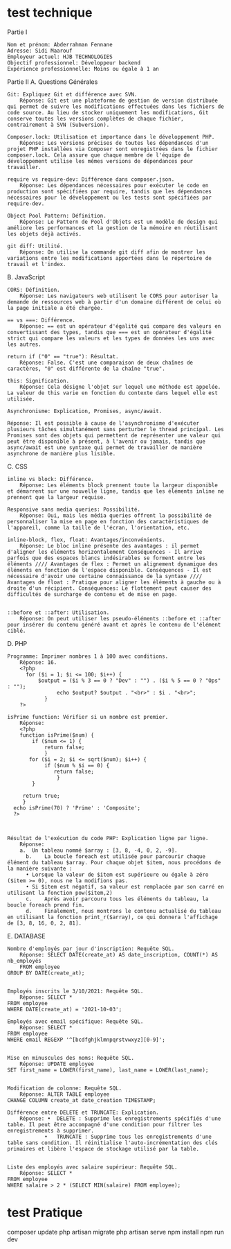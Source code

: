 # test technique
Partie I

    Nom et prénom: Abderrahman Fennane
    Adresse: Sidi Maarouf
    Employeur actuel: HJB TECHNOLOGIES
    Objectif professionnel: Développeur backend
    Expérience professionnelle: Moins ou égale à 1 an

Partie II
A. Questions Générales

    Git: Expliquez Git et différence avec SVN.
        Réponse: Git est une plateforme de gestion de version distribuée qui permet de suivre les modifications effectuées dans les fichiers de code source. Au lieu de stocker uniquement les modifications, Git conserve toutes les versions complètes de chaque fichier, contrairement à SVN (Subversion).

    Composer.lock: Utilisation et importance dans le développement PHP.
        Réponse: Les versions précises de toutes les dépendances d'un projet PHP installées via Composer sont enregistrées dans le fichier composer.lock. Cela assure que chaque membre de l'équipe de développement utilise les mêmes versions de dépendances pour travailler.

    require vs require-dev: Différence dans composer.json.
        Réponse: Les dépendances nécessaires pour exécuter le code en production sont spécifiées par require, tandis que les dépendances nécessaires pour le développement ou les tests sont spécifiées par require-dev.

    Object Pool Pattern: Définition.
        Réponse: Le Pattern de Pool d'Objets est un modèle de design qui améliore les performances et la gestion de la mémoire en réutilisant les objets déjà activés.

    git diff: Utilité.
        Réponse: On utilise la commande git diff afin de montrer les variations entre les modifications apportées dans le répertoire de travail et l'index.

B. JavaScript

    CORS: Définition.
        Réponse: Les navigateurs web utilisent le CORS pour autoriser la demande de ressources web à partir d'un domaine différent de celui où la page initiale a été chargée.

    == vs ===: Différence.
        Réponse: == est un opérateur d'égalité qui compare des valeurs en convertissant des types, tandis que === est un opérateur d'égalité strict qui compare les valeurs et les types de données les uns avec les autres.

    return if ("0" == "true"): Résultat.
        Réponse: False. C'est une comparaison de deux chaînes de caractères, "0" est différente de la chaîne "true".

    this: Signification.
        Réponse: Cela désigne l'objet sur lequel une méthode est appelée. La valeur de this varie en fonction du contexte dans lequel elle est utilisée.

    Asynchronisme: Explication, Promises, async/await.

    Réponse: Il est possible à cause de l'asynchronisme d'exécuter plusieurs tâches simultanément sans perturber le thread principal. Les Promises sont des objets qui permettent de représenter une valeur qui peut être disponible à présent, à l'avenir ou jamais, tandis que async/await est une syntaxe qui permet de travailler de manière asynchrone de manière plus lisible.

C. CSS

    inline vs block: Différence.
        Réponse: Les éléments block prennent toute la largeur disponible et démarrent sur une nouvelle ligne, tandis que les éléments inline ne prennent que la largeur requise.

    Responsive sans media queries: Possibilité.
        Réponse: Oui, mais les média queries offrent la possibilité de personnaliser la mise en page en fonction des caractéristiques de l'appareil, comme la taille de l'écran, l'orientation, etc.

    inline-block, flex, float: Avantages/inconvénients.
        Réponse: Le bloc inline présente des avantages : il permet d'aligner les éléments horizontalement Conséquences - Il arrive parfois que des espaces blancs indésirables se forment entre les éléments //// Avantages de flex : Permet un alignement dynamique des éléments en fonction de l'espace disponible. Conséquences - Il est nécessaire d'avoir une certaine connaissance de la syntaxe //// Avantages de float : Pratique pour aligner les éléments à gauche ou à droite d'un récipient. Conséquences: Le flottement peut causer des difficultés de surcharge de contenu et de mise en page.


    ::before et ::after: Utilisation.
        Réponse: On peut utiliser les pseudo-éléments ::before et ::after pour insérer du contenu généré avant et après le contenu de l'élément ciblé.

D. PHP

    Programme: Imprimer nombres 1 à 100 avec conditions.
        Réponse: 16.	
        <?php
          for ($i = 1; $i <= 100; $i++) {
              $output = ($i % 3 == 0 ? "Dev" : "") . ($i % 5 == 0 ? "Ops" : "");
        	        echo $output? $output . "<br>" : $i . "<br>";
        	    }
  	    ?>

    isPrime function: Vérifier si un nombre est premier.
        Réponse: 
        <?php
        function isPrime($num) {
            if ($num <= 1) {
                return false;
        	    }
           for ($i = 2; $i <= sqrt($num); $i++) {
                if ($num % $i == 0) {
                   return false;
        	        }
	        }

         return true;
         }
      echo isPrime(70) ? 'Prime' : 'Composite';
      ?>



    Résultat de l'exécution du code PHP: Explication ligne par ligne.
        Réponse: 
        a.	Un tableau nommé $array : [3, 8, -4, 0, 2, -9].
          b.	La boucle foreach est utilisée pour parcourir chaque élément du tableau $array. Pour chaque objet $item, nous procédons de la manière suivante :
          •	Lorsque la valeur de $item est supérieure ou égale à zéro ($item >= 0), nous ne la modifions pas.
          •	Si $item est négatif, sa valeur est remplacée par son carré en utilisant la fonction pow($item,2)
          c.	Après avoir parcouru tous les éléments du tableau, la boucle foreach prend fin.
          d.	Finalement, nous montrons le contenu actualisé du tableau en utilisant la fonction print_r($array), ce qui donnera l'affichage de [3, 8, 16, 0, 2, 81].

E. DATABASE

    Nombre d'employés par jour d'inscription: Requête SQL.
        Réponse: SELECT DATE(create_at) AS date_inscription, COUNT(*) AS nb_employés
		FROM employee
	GROUP BY DATE(create_at);


    Employés inscrits le 3/10/2021: Requête SQL.
        Réponse: SELECT *
	FROM employee
	WHERE DATE(create_at) = '2021-10-03';

    Employés avec email spécifique: Requête SQL.
        Réponse: SELECT * 
	FROM employee 
	WHERE email REGEXP '^[bcdfghjklmnpqrstvwxyz][0-9]';


    Mise en minuscules des noms: Requête SQL.
        Réponse: UPDATE employee
	SET first_name = LOWER(first_name), last_name = LOWER(last_name);


    Modification de colonne: Requête SQL.
        Réponse: ALTER TABLE employee
	CHANGE COLUMN create_at date_creation TIMESTAMP;

    Différence entre DELETE et TRUNCATE: Explication.
        Réponse: •	DELETE : Supprime les enregistrements spécifiés d'une table. Il peut être accompagné d'une condition pour filtrer les enregistrements à supprimer. 
                •	TRUNCATE : Supprime tous les enregistrements d'une table sans condition. Il réinitialise l'auto-incrémentation des clés primaires et libère l'espace de stockage utilisé par la table.


    Liste des employés avec salaire supérieur: Requête SQL.
        Réponse: SELECT *
	FROM employee
	WHERE salaire > 2 * (SELECT MIN(salaire) FROM employee);
# test Pratique
composer update
php artisan migrate
php artisan serve
npm install
npm run dev

